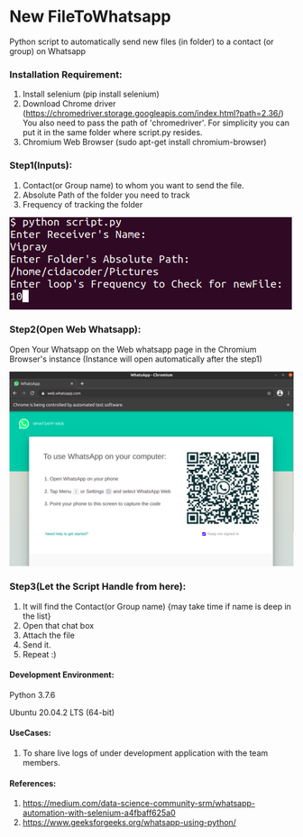# New FileToWhatsapp
Python script to automatically send new files (in folder) to a contact (or group) on Whatsapp

### Installation Requirement:
1. Install selenium (pip install selenium)
2. Download Chrome driver (https://chromedriver.storage.googleapis.com/index.html?path=2.36/)
    You also need to pass the path of 'chromedriver'. For simplicity you can put it in the same folder where script.py resides.
3. Chromium Web Browser (sudo apt-get install chromium-browser)

### Step1(Inputs):
1. Contact(or Group name) to whom you want to send the file.
2. Absolute Path of the folder you need to track
3. Frequency of tracking the folder

![Snap](screens/InputExample.png)

### Step2(Open Web Whatsapp):
Open Your Whatsapp on the Web whatsapp page in the Chromium Browser's instance
(Instance will open automatically after the step1)

![Snap](screens/ChromiumSnapShot.png)

### Step3(Let the Script Handle from here):
1. It will find the Contact(or Group name) {may take time if name is deep in the list}
2. Open that chat box
3. Attach the file
4. Send it.
5. Repeat :)

#### Development Environment:
Python 3.7.6

Ubuntu 20.04.2 LTS (64-bit)

#### UseCases:
1. To share live logs of under development application with the team members.

#### References:
1. https://medium.com/data-science-community-srm/whatsapp-automation-with-selenium-a4fbaff625a0
2. https://www.geeksforgeeks.org/whatsapp-using-python/

